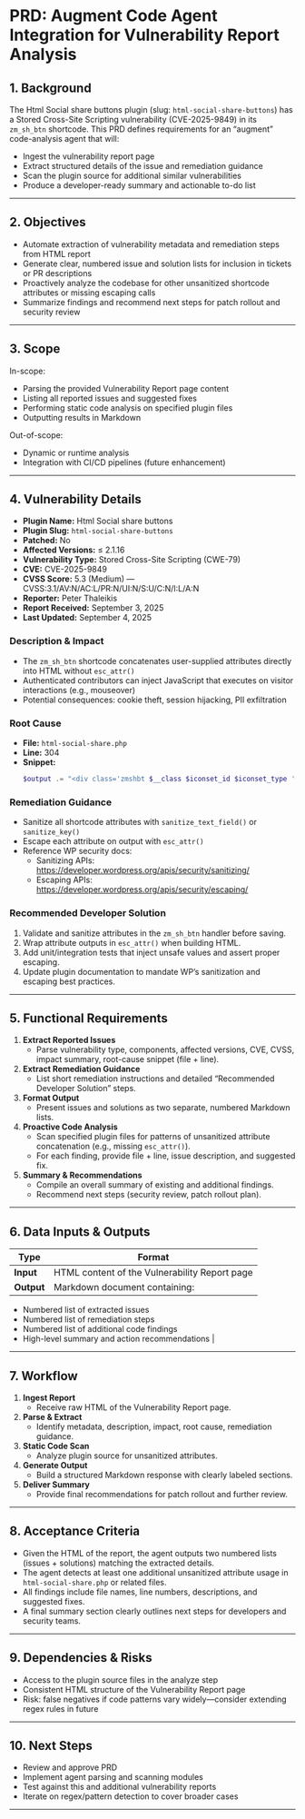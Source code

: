 # PRD: Augment Code Agent Integration for Vulnerability Report Analysis

## 1. Background

The Html Social share buttons plugin (slug: `html-social-share-buttons`) has a Stored Cross-Site Scripting vulnerability (CVE-2025-9849) in its `zm_sh_btn` shortcode. This PRD defines requirements for an “augment” code-analysis agent that will:

- Ingest the vulnerability report page
- Extract structured details of the issue and remediation guidance
- Scan the plugin source for additional similar vulnerabilities
- Produce a developer-ready summary and actionable to-do list

---

## 2. Objectives

- Automate extraction of vulnerability metadata and remediation steps from HTML report
- Generate clear, numbered issue and solution lists for inclusion in tickets or PR descriptions
- Proactively analyze the codebase for other unsanitized shortcode attributes or missing escaping calls
- Summarize findings and recommend next steps for patch rollout and security review

---

## 3. Scope

In-scope:
- Parsing the provided Vulnerability Report page content
- Listing all reported issues and suggested fixes
- Performing static code analysis on specified plugin files
- Outputting results in Markdown

Out-of-scope:
- Dynamic or runtime analysis
- Integration with CI/CD pipelines (future enhancement)

---

## 4. Vulnerability Details

- **Plugin Name:** Html Social share buttons
- **Plugin Slug:** `html-social-share-buttons`
- **Patched:** No
- **Affected Versions:** ≤ 2.1.16
- **Vulnerability Type:** Stored Cross-Site Scripting (CWE-79)
- **CVE:** CVE-2025-9849
- **CVSS Score:** 5.3 (Medium) — CVSS:3.1/AV:N/AC:L/PR:N/UI:N/S:U/C:N/I:L/A:N
- **Reporter:** Peter Thaleikis
- **Report Received:** September 3, 2025
- **Last Updated:** September 4, 2025

### Description & Impact

- The `zm_sh_btn` shortcode concatenates user-supplied attributes directly into HTML without `esc_attr()`
- Authenticated contributors can inject JavaScript that executes on visitor interactions (e.g., mouseover)
- Potential consequences: cookie theft, session hijacking, PII exfiltration

### Root Cause

- **File:** `html-social-share.php`
- **Line:** 304
- **Snippet:**
  ```php
  $output .= "<div class='zmshbt $__class $iconset_id $iconset_type '>";
  ```

### Remediation Guidance

- Sanitize all shortcode attributes with `sanitize_text_field()` or `sanitize_key()`
- Escape each attribute on output with `esc_attr()`
- Reference WP security docs:
  - Sanitizing APIs: https://developer.wordpress.org/apis/security/sanitizing/
  - Escaping APIs: https://developer.wordpress.org/apis/security/escaping/

### Recommended Developer Solution

1. Validate and sanitize attributes in the `zm_sh_btn` handler before saving.
2. Wrap attribute outputs in `esc_attr()` when building HTML.
3. Add unit/integration tests that inject unsafe values and assert proper escaping.
4. Update plugin documentation to mandate WP’s sanitization and escaping best practices.

---

## 5. Functional Requirements

1. **Extract Reported Issues**
   - Parse vulnerability type, components, affected versions, CVE, CVSS, impact summary, root-cause snippet (file + line).
2. **Extract Remediation Guidance**
   - List short remediation instructions and detailed “Recommended Developer Solution” steps.
3. **Format Output**
   - Present issues and solutions as two separate, numbered Markdown lists.
4. **Proactive Code Analysis**
   - Scan specified plugin files for patterns of unsanitized attribute concatenation (e.g., missing `esc_attr()`).
   - For each finding, provide file + line, issue description, and suggested fix.
5. **Summary & Recommendations**
   - Compile an overall summary of existing and additional findings.
   - Recommend next steps (security review, patch rollout plan).

---

## 6. Data Inputs & Outputs

| Type           | Format                |
| -------------- | --------------------- |
| **Input**      | HTML content of the Vulnerability Report page |
| **Output**     | Markdown document containing:
- Numbered list of extracted issues
- Numbered list of remediation steps
- Numbered list of additional code findings
- High-level summary and action recommendations |

---

## 7. Workflow

1. **Ingest Report**
   - Receive raw HTML of the Vulnerability Report page.
2. **Parse & Extract**
   - Identify metadata, description, impact, root cause, remediation guidance.
3. **Static Code Scan**
   - Analyze plugin source for unsanitized attributes.
4. **Generate Output**
   - Build a structured Markdown response with clearly labeled sections.
5. **Deliver Summary**
   - Provide final recommendations for patch rollout and further review.

---

## 8. Acceptance Criteria

- Given the HTML of the report, the agent outputs two numbered lists (issues + solutions) matching the extracted details.
- The agent detects at least one additional unsanitized attribute usage in `html-social-share.php` or related files.
- All findings include file names, line numbers, descriptions, and suggested fixes.
- A final summary section clearly outlines next steps for developers and security teams.

---

## 9. Dependencies & Risks

- Access to the plugin source files in the analyze step
- Consistent HTML structure of the Vulnerability Report page
- Risk: false negatives if code patterns vary widely—consider extending regex rules in future

---

## 10. Next Steps

- Review and approve PRD
- Implement agent parsing and scanning modules
- Test against this and additional vulnerability reports
- Iterate on regex/pattern detection to cover broader cases

---